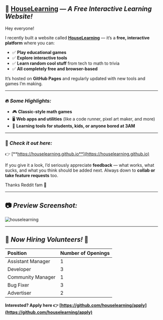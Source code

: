 ## 📣 [**HouseLearning**](https://houselearning.github.io) — *A Free Interactive Learning Website!*

Hey everyone!

I recently built a website called [**HouseLearning**](https://houselearning.github.io) — it’s a **free, interactive platform** where you can:

- ✅ **Play educational games**
- ✅ **Explore interactive tools**
- ✅ **Learn random cool stuff** from tech to math to trivia
- ✅ **All completely free and browser-based**

It’s hosted on **GitHub Pages** and regularly updated with new tools and games I’m making.

---

### 🔥 *Some Highlights:*

- 🎮 **Classic-style math games**
- 🖥️ **Web apps and utilities** (like a code runner, pixel art maker, and more)
- 🧠 **Learning tools for students, kids, or anyone bored at 3AM**

---

### 🔗 *Check it out here:*

👉 [**https://houselearning.github.io**](https://houselearning.github.io)

If you give it a look, I’d seriously appreciate **feedback** — what works, what sucks, and what you think should be added next. Always down to **collab or take feature requests** too.

Thanks Reddit fam 🙌

---

## 📷 *Preview Screenshot:*

<img src="https://houselearning.github.io/home/readme/screenshot.png" alt="houselearning">


---

## 📢 *Now Hiring Volunteers!* 🚀

| Position              | Number of Openings |
|:---------------------|:------------------|
| Assistant Manager     | 1                  |
| Developer             | 3                  |
| Community Manager     | 1                  |
| Bug Fixer             | 3                  |
| Advertiser            | 2                  |

**Interested? Apply here 👉 [https://github.com/houselearning/apply](https://github.com/houselearning/apply)**
